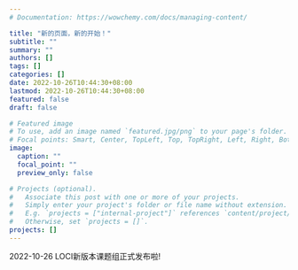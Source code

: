 ```yaml
---
# Documentation: https://wowchemy.com/docs/managing-content/

title: "新的页面，新的开始！"
subtitle: ""
summary: ""
authors: []
tags: []
categories: []
date: 2022-10-26T10:44:30+08:00
lastmod: 2022-10-26T10:44:30+08:00
featured: false
draft: false

# Featured image
# To use, add an image named `featured.jpg/png` to your page's folder.
# Focal points: Smart, Center, TopLeft, Top, TopRight, Left, Right, BottomLeft, Bottom, BottomRight.
image:
  caption: ""
  focal_point: ""
  preview_only: false

# Projects (optional).
#   Associate this post with one or more of your projects.
#   Simply enter your project's folder or file name without extension.
#   E.g. `projects = ["internal-project"]` references `content/project/deep-learning/index.md`.
#   Otherwise, set `projects = []`.
projects: []
---
```


2022-10-26 LOCI新版本课题组正式发布啦!

<!--more-->